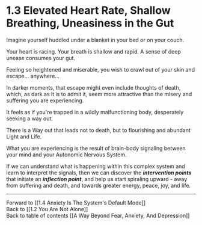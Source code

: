 # 1.3 Elevated Heart Rate, Shallow Breathing, Uneasiness in the Gut

Imagine yourself huddled under a blanket in your bed or on your couch.

Your heart is racing. Your breath is shallow and rapid. A sense of deep unease consumes your gut.

Feeling so heightened and miserable, you wish to crawl out of your skin and escape... anywhere...

In darker moments, that escape might even include thoughts of death, which, as dark as it is to admit it, seem more attractive than the misery and suffering you are experiencing.

It feels as if you're trapped in a wildly malfunctioning body, desperately seeking a way out.

There is a Way out that leads not to death, but to flourishing and abundant Light and Life.

What you are experiencing is the result of brain-body signaling between your mind and your Autonomic Nervous System.

If we can understand what is happening within this complex system and learn to interpret the signals, then we can discover the ***intervention points*** that initiate an ***inflection point***, and help us start spiraling upward - away from suffering and death, and towards greater energy, peace, joy, and life.

___

Forward to [[1.4 Anxiety Is The System's Default Mode]]    
Back to [[1.2 You Are Not Alone]]    
Back to table of contents [[A Way Beyond Fear, Anxiety, And Depression]]    


